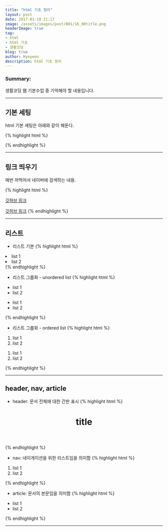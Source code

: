 ```yaml
---
title: "html 기초 정리"
layout: post
date: 2017-01-18 21:17
image: /assets/images/post/001/16_00title.png
headerImage: true
tag:
- html
- html 기초
- 생활코딩
blog: true
author: Hyeyeon
description: html 기초 정리
---
```


### Summary:

생활코딩 웹 기본수업 중 기억해야 할 내용입니다.

---



## 기본 세팅

html 기본 세팅은 아래와 같이 해둔다.

{% highlight html %}
<!DOCTYPE html>
<html>
<head>
  <meta charset="utf-8" />
  <title></title>
</head>
  <body>

  </body>
</html>
{% endhighlight %}

---

## 링크 띄우기

매번 까먹어서 네이버에 검색하는 내용.

{% highlight html %}
<!-- 새 창에 링크 띄우기 -->
<a href="hhttps://github.com/imyeonn" target="_blank">깃허브 링크</a>
<!-- 현재 창에 링크 띄우기 -->
<a href="hhttps://github.com/imyeonn" target="_self">깃허브 링크</a>
{% endhighlight %}

---

## 리스트

* 리스트 기본
{% highlight html %}
<li>list 1</li>
<li>list 2</li>
{% endhighlight %}

* 리스트 그룹화 - unordered list
{% highlight html %}
<ul>
  <li>list 1</li>
  <li>list 2</li>
</ul>
<ul>
  <li>list 1</li>
  <li>list 2</li>
</ul>
{% endhighlight %}

* 리스트 그룹화 - ordered list
{% highlight html %}
<ol>
  <li>list 1</li>
  <li>list 2</li>
</ol>
<ol>
  <li>list 1</li>
  <li>list 2</li>
</ol>
{% endhighlight %}

---

## header, nav, article

* header: 문서 전체에 대한 간판 표시
{% highlight html %}
<header>
  <h1>title</h1>
</header>
{% endhighlight %}

* nav: 네이게이션을 위한 리스트임을 의미함
{% highlight html %}
<nav>
  <ol>
    <li>list 1</li>
    <li>list 2</li>
  </ol>
</nav>
{% endhighlight %}

* article: 문서의 본문임을 의미함
{% highlight html %}
<article>
  <ul>
    <li>list 1</li>
    <li>list 2</li>
  </ul>
</article>
{% endhighlight %}

---
